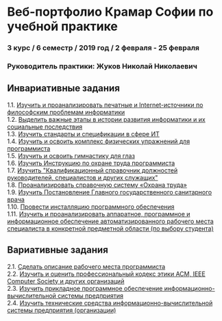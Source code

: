 # Веб-портфолио Крамар Софии по учебной практике
### 3 курс / 6 семестр / 2019 год / 2 февраля - 25 февраля

### Руководитель практики: Жуков Николай Николаевич  


## Инвариативные задания

1.1. [Изучить и проанализировать печатные и Internet-источники по философским проблемам информатики ](/invariant/)  
1.2. [Выделить важные этапы в истории развития информатики и их социальные последствия ](/invariant/)  
1.3. [Изучить стандарты и спецификации в сфере ИТ ](/invariant/)  
1.4. [Изучить и освоить комплекс физических упражнений для программиста ](/invariant/)  
1.5. [Изучить и освоить гимнастику для глаз ](/invariant/1.5.pdf)  
1.6. [Изучить Инструкцию по охране труда программиста ](/invariant/1.6.pdf)  
1.7. [Изучить "Квалификационный справочник должностей руководителей, специалистов и других служащих"](/invariant/)  
1.8. [Проанализировать справочную систему «Охрана труда» ](/invariant/)  
1.9. [Изучить Постановление Главного государственного санитарного врача](/invariant/)  
1.10. [Провести инсталляцию программного обеспечения ](/invariant/)  
1.11. [Изучить и проанализировать аппаратное, программное и информационное обеспечение автоматизированного рабочего места специалиста в конкретной предметной области (по выбору студента) ](/invariant/)  




## Вариативные задания
2.1. [Сделать описание рабочего места программиста ](/variabel/)  
2.2. [Изучить и оценить профессиональный кодекс этики ACM, IEEE Computer Society и других организаций ](/variabel/2.2.md)  
2.3. [Изучить прикладное программное обеспечение информационно-вычислительной системы предприятия ](/variabel/2.3.md)  
2.4. [Изучить технические средства информационно-вычислительной системы предприятия (организации) ](/variabel/2.4.txt)



